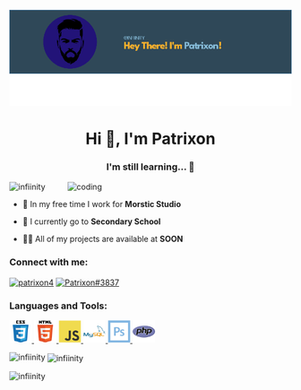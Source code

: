 ![logo](https://github.com/INFIINITY/INFIINITY/blob/main/image.png)
<h1 align="center">Hi 👋, I'm Patrixon</h1>
<h3 align="center">I'm still learning... 🧢</h3>

<img align="right" alt="coding" width="400" src="https://media.tenor.com/GfSX-u7VGM4AAAAC/coding.gif">

<p align="left"> <img src="https://komarev.com/ghpvc/?username=infiinity&label=Profile%20views&color=0e75b6&style=flat" alt="infiinity" /> </p>

- 🔭 In my free time I work for **Morstic Studio**

- 🏫 I currently go to **Secondary School**

- 👨‍💻 All of my projects are available at **SOON**

<h3 align="left">Connect with me:</h3>
<p align="left">
<a href="https://twitter.com/patrixon4" target="blank"><img align="center" src="https://raw.githubusercontent.com/rahuldkjain/github-profile-readme-generator/master/src/images/icons/Social/twitter.svg" alt="patrixon4" height="30" width="40" /></a>
<a href="https://discord.gg/Patrixon#3837" target="blank"><img align="center" src="https://raw.githubusercontent.com/rahuldkjain/github-profile-readme-generator/master/src/images/icons/Social/discord.svg" alt="Patrixon#3837" height="30" width="40" /></a>
</p>

<h3 align="left">Languages and Tools:</h3>
<p align="left"> <a href="https://www.w3schools.com/css/" target="_blank" rel="noreferrer"> <img src="https://raw.githubusercontent.com/devicons/devicon/master/icons/css3/css3-original-wordmark.svg" alt="css3" width="40" height="40"/> </a> <a href="https://www.w3.org/html/" target="_blank" rel="noreferrer"> <img src="https://raw.githubusercontent.com/devicons/devicon/master/icons/html5/html5-original-wordmark.svg" alt="html5" width="40" height="40"/> </a> <a href="https://developer.mozilla.org/en-US/docs/Web/JavaScript" target="_blank" rel="noreferrer"> <img src="https://raw.githubusercontent.com/devicons/devicon/master/icons/javascript/javascript-original.svg" alt="javascript" width="40" height="40"/> </a> <a href="https://www.mysql.com/" target="_blank" rel="noreferrer"> <img src="https://raw.githubusercontent.com/devicons/devicon/master/icons/mysql/mysql-original-wordmark.svg" alt="mysql" width="40" height="40"/> </a> <a href="https://www.photoshop.com/en" target="_blank" rel="noreferrer"> <img src="https://raw.githubusercontent.com/devicons/devicon/master/icons/photoshop/photoshop-line.svg" alt="photoshop" width="40" height="40"/> </a> <a href="https://www.php.net" target="_blank" rel="noreferrer"> <img src="https://raw.githubusercontent.com/devicons/devicon/master/icons/php/php-original.svg" alt="php" width="40" height="40"/> </a> </p>

<p><img align="left" src="https://github-readme-stats.vercel.app/api/top-langs?username=infiinity&show_icons=true&locale=en&layout=compact" alt="infiinity" /></p>

<p>&nbsp;<img align="center" src="https://github-readme-stats.vercel.app/api?username=infiinity&show_icons=true&locale=en" alt="infiinity" /></p>

<p><img align="center" src="https://github-readme-streak-stats.herokuapp.com/?user=infiinity&" alt="infiinity" /></p>
